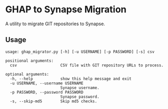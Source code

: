 # GHAP to Synapse Migration

A utility to migrate GIT repositories to Synapse.

## Usage

```shell
usage: ghap_migrator.py [-h] [-u USERNAME] [-p PASSWORD] [-s] csv

positional arguments:
  csv                   CSV file with GIT repository URLs to process.

optional arguments:
  -h, --help            show this help message and exit
  -u USERNAME, --username USERNAME
                        Synapse username.
  -p PASSWORD, --password PASSWORD
                        Synapse password.
  -s, --skip-md5        Skip md5 checks.
```

